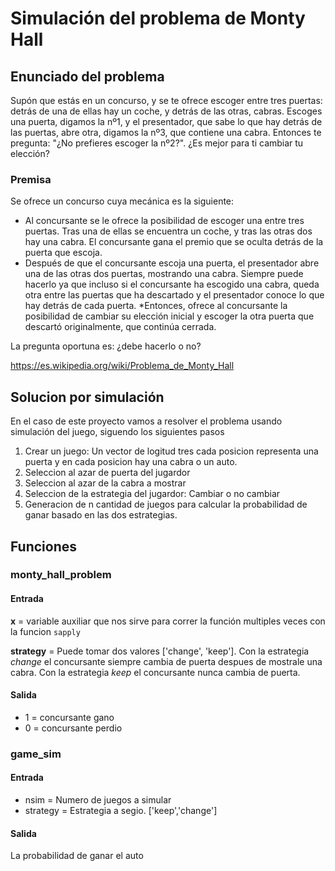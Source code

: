 # Simulación del problema de Monty Hall

## Enunciado del problema

Supón que estás en un concurso, y se te ofrece escoger entre tres puertas: detrás de una de ellas hay un coche, y detrás de las otras, cabras. Escoges una puerta, digamos la nº1, y el presentador, que sabe lo que hay detrás de las puertas, abre otra, digamos la nº3, que contiene una cabra. Entonces te pregunta: "¿No prefieres escoger la nº2?". ¿Es mejor para ti cambiar tu elección?

### Premisa

Se ofrece un concurso cuya mecánica es la siguiente:

-   Al concursante se le ofrece la posibilidad de escoger una entre tres puertas. Tras una de ellas se encuentra un coche, y tras las otras dos hay una cabra. El concursante gana el premio que se oculta detrás de la puerta que escoja.
-   Después de que el concursante escoja una puerta, el presentador abre una de las otras dos puertas, mostrando una cabra. Siempre puede hacerlo ya que incluso si el concursante ha escogido una cabra, queda otra entre las puertas que ha descartado y el presentador conoce lo que hay detrás de cada puerta. \*Entonces, ofrece al concursante la posibilidad de cambiar su elección inicial y escoger la otra puerta que descartó originalmente, que continúa cerrada.

La pregunta oportuna es: ¿debe hacerlo o no?

<https://es.wikipedia.org/wiki/Problema_de_Monty_Hall>

## Solucion por simulación

En el caso de este proyecto vamos a resolver el problema usando simulación del juego, siguendo los siguientes pasos

1.  Crear un juego: Un vector de logitud tres cada posicion representa una puerta y en cada posicion hay una cabra o un auto.
2.  Seleccion al azar de puerta del jugardor
3.  Seleccion al azar de la cabra a mostrar
4.  Seleccion de la estrategia del jugardor: Cambiar o no cambiar
5.  Generacion de n cantidad de juegos para calcular la probabilidad de ganar basado en las dos estrategias.

## Funciones


### monty_hall_problem


#### Entrada

**x** = variable auxiliar que nos sirve para correr la función multiples veces con la funcion `sapply`

**strategy** = Puede tomar dos valores ['change', 'keep']. Con la estrategia *change* el concursante siempre cambia de puerta despues de mostrale una cabra. Con la estrategia *keep* el concursante nunca cambia de puerta.

#### Salida

-   1 = concursante gano
-   0 = concursante perdio


### game_sim

#### Entrada

- nsim = Numero de juegos a simular
- strategy = Estrategia a segio. ['keep','change']

#### Salida
La probabilidad de ganar el auto
